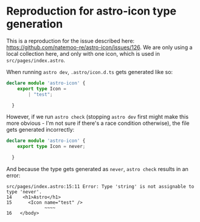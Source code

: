 # Reproduction for astro-icon type generation

This is a reproduction for the issue described here: https://github.com/natemoo-re/astro-icon/issues/126. We are only using a local collection here, and only with one icon, which is used in `src/pages/index.astro`.

When running `astro dev`, `.astro/icon.d.ts` gets generated like so:

```ts
declare module 'astro-icon' {
    export type Icon =
		| "test";

  }
```

However, if we run `astro check` (stopping `astro dev` first might make this more obvious - I'm not sure if there's a race condition otherwise), the file gets generated incorrectly:

```ts
declare module 'astro-icon' {
    export type Icon = never;

  }
```

And because the type gets generated as `never`, `astro check` results in an error:

```
src/pages/index.astro:15:11 Error: Type 'string' is not assignable to type 'never'.
14    <h1>Astro</h1>
15      <Icon name="test" />
              ~~~~
16   </body>
```
